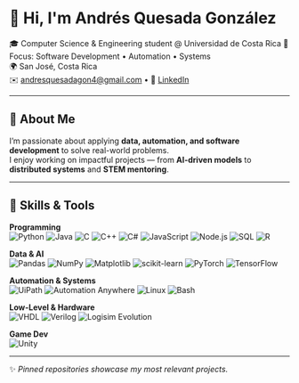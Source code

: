 # 👋 Hi, I'm Andrés Quesada González  

🎓 Computer Science & Engineering student @ Universidad de Costa Rica
💼 Focus: Software Development • Automation • Systems  
🌍 San José, Costa Rica  
✉️ [andresquesadagon4@gmail.com](mailto:andresquesadagon4@gmail.com) • 🔗 [LinkedIn](https://www.linkedin.com/in/andresquesadag)  

---

## 🌟 About Me  

I’m passionate about applying **data, automation, and software development** to solve real-world problems.  
I enjoy working on impactful projects — from **AI-driven models** to **distributed systems** and **STEM mentoring**.  

---

## 🚀 Skills & Tools  

**Programming**  
![Python](https://img.shields.io/badge/Python-3776AB?logo=python&logoColor=white)
![Java](https://img.shields.io/badge/Java-007396?logo=java&logoColor=white)
![C](https://img.shields.io/badge/C-00599C?logo=c&logoColor=white)
![C++](https://img.shields.io/badge/C++-00599C?logo=c%2b%2b&logoColor=white)
![C#](https://img.shields.io/badge/C%23-239120?logo=c-sharp&logoColor=white)
![JavaScript](https://img.shields.io/badge/JavaScript-F7DF1E?logo=javascript&logoColor=black)
![Node.js](https://img.shields.io/badge/Node.js-339933?logo=node.js&logoColor=white)
![SQL](https://img.shields.io/badge/SQL-4479A1?logo=postgresql&logoColor=white)
![R](https://img.shields.io/badge/R-276DC3?logo=r&logoColor=white)

**Data & AI**  
![Pandas](https://img.shields.io/badge/Pandas-150458?logo=pandas&logoColor=white)
![NumPy](https://img.shields.io/badge/NumPy-013243?logo=numpy&logoColor=white)
![Matplotlib](https://img.shields.io/badge/Matplotlib-ffffff?logo=plotly&logoColor=black)
![scikit-learn](https://img.shields.io/badge/scikit--learn-F7931E?logo=scikit-learn&logoColor=white)
![PyTorch](https://img.shields.io/badge/PyTorch-EE4C2C?logo=pytorch&logoColor=white)
![TensorFlow](https://img.shields.io/badge/TensorFlow-FF6F00?logo=tensorflow&logoColor=white)

**Automation & Systems**  
![UiPath](https://img.shields.io/badge/UiPath-FF6C37?logo=uipath&logoColor=white)
![Automation Anywhere](https://img.shields.io/badge/Automation%20Anywhere-FF6C37?logo=automationanywhere&logoColor=white)
![Linux](https://img.shields.io/badge/Linux-FCC624?logo=linux&logoColor=black)
![Bash](https://img.shields.io/badge/Bash-4EAA25?logo=gnu-bash&logoColor=white)

**Low-Level & Hardware**  
![VHDL](https://img.shields.io/badge/VHDL-00599C?logoColor=white)
![Verilog](https://img.shields.io/badge/Verilog-00979D?logoColor=white)
![Logisim Evolution](https://img.shields.io/badge/Logisim-4B8BBE?logo=logmein&logoColor=white)

**Game Dev**  
![Unity](https://img.shields.io/badge/Unity-000000?logo=unity&logoColor=white)

---

✨ *Pinned repositories showcase my most relevant projects.*  
